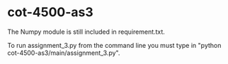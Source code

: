 # cot-4500-as3

The Numpy module is still included in requirement.txt.

To run assignment_3.py from the command line you must type in 
"python cot-4500-as3/main/assignment_3.py". 
